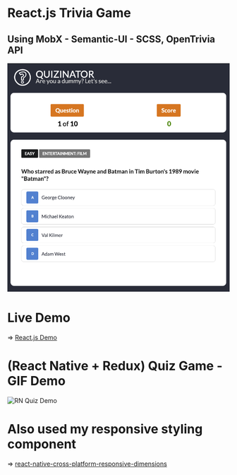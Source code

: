 # React.js Trivia Game
## Using MobX - Semantic-UI - SCSS, OpenTrivia API

![quizinator](screenshots/quizinator.png)

# Live Demo
=> [React.js Demo](https://quiz-game-5058f.firebaseapp.com)

# (React Native + Redux) Quiz Game - GIF Demo 

![RN Quiz Demo](screenshots/react-native-quiz-demo.gif "RN Quiz Demo")

# Also used my responsive styling component
=> [react-native-cross-platform-responsive-dimensions](https://github.com/drumnation/react-native-cross-platform-responsive-dimensions)